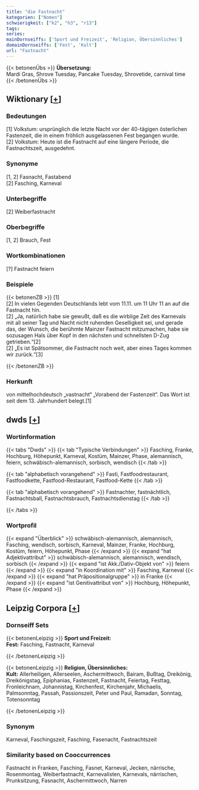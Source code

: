 ```yaml
---
title: "die Fastnacht"
kategorien: ["Nomen"]
schwierigkeit: ["k2", "h3", "r13"]
tags:
series:
mainDornseiffs: ['Sport und Freizeit', 'Religion, Übersinnliches']
domainDornseiffs: ['Fest', 'Kult']
url: "Fastnacht"
---
```


{{< betonenÜbs >}}
**Übersetzung:**  
Mardi Gras, Shrove Tuesday, Pancake Tuesday, Shrovetide, carnival time  
{{< /betonenÜbs >}}

## Wiktionary [[+](https://de.wiktionary.org/wiki/Fastnacht)]

### Bedeutungen
[1] Volkstum: ursprünglich die letzte Nacht vor der 40-tägigen österlichen Fastenzeit, die in einem fröhlich ausgelassenen Fest begangen wurde.  
[2] Volkstum: Heute ist die Fastnacht auf eine längere Periode, die Fastnachtszeit, ausgedehnt.  

### Synonyme
[1, 2] Fasnacht, Fastabend  
[2] Fasching, Karneval  

### Unterbegriffe
[2] Weiberfastnacht  

### Oberbegriffe
[1, 2] Brauch, Fest  

### Wortkombinationen
[?] Fastnacht feiern  

### Beispiele
{{< betonenZB >}}
[1]  
[2] In vielen Gegenden Deutschlands lebt vom 11.11. um 11 Uhr 11 an auf die Fastnacht hin.  
[2] „Ja, natürlich habe sie gewußt, daß es die wirblige Zeit des Karnevals mit all seiner Tag und Nacht nicht ruhenden Geselligkeit sei, und gerade das, der Wunsch, die berühmte Mainzer Fastnacht mitzumachen, habe sie sozusagen Hals über Kopf in den nächsten und schnellsten D-Zug getrieben.“[2]  
[2] „Es ist Spätsommer, die Fastnacht noch weit, aber eines Tages kommen wir zurück.“[3]  

{{< /betonenZB >}}
### Herkunft
von mittelhochdeutsch „vastnacht“ „Vorabend der Fastenzeit“. Das Wort ist seit dem 13. Jahrhundert belegt.[1]  



## dwds [[+](https://www.dwds.de/wb/Fastnacht)]

### Wortinformation
{{< tabs "Dwds" >}}
{{< tab "Typische Verbindungen" >}}
Fasching, Franke, Hochburg, Höhepunkt, Karneval, Kostüm, Mainzer, Phase, alemannisch, feiern, schwäbisch-alemannisch, sorbisch, wendisch
{{< /tab >}}

{{< tab "alphabetisch vorangehend" >}}
Fasti, Fastfoodrestaurant, Fastfoodkette, Fastfood-Restaurant, Fastfood-Kette
{{< /tab >}}

{{< tab "alphabetisch vorangehend" >}}
Fastnachter, fastnächtlich, Fastnachtsball, Fastnachtsbrauch, Fastnachtsdienstag
{{< /tab >}}

{{< /tabs >}}

### Wortprofil
{{< expand "Überblick" >}} schwäbisch-alemannisch, alemannisch, Fasching, wendisch, sorbisch, Karneval, Mainzer, Franke, Hochburg, Kostüm, feiern, Höhepunkt, Phase {{< /expand >}}
{{< expand "hat Adjektivattribut" >}} schwäbisch-alemannisch, alemannisch, wendisch, sorbisch {{< /expand >}}
{{< expand "ist Akk./Dativ-Objekt von" >}} feiern {{< /expand >}}
{{< expand "in Koordination mit" >}} Fasching, Karneval {{< /expand >}}
{{< expand "hat Präpositionalgruppe" >}} in Franke {{< /expand >}}
{{< expand "ist Genitivattribut von" >}} Hochburg, Höhepunkt, Phase {{< /expand >}}

## Leipzig Corpora [[+](https://corpora.uni-leipzig.de/en/res?word=Fastnacht&corpusId=deu_newscrawl-public_2018)]

### Dornseiff Sets
{{< betonenLeipzig >}}
**Sport und Freizeit:**  
**Fest:** Fasching, Fastnacht, Karneval  

{{< /betonenLeipzig >}}


{{< betonenLeipzig >}}
**Religion, Übersinnliches:**  
**Kult:** Allerheiligen, Allerseelen, Aschermittwoch, Bairam, Bußtag, Dreikönig, Dreikönigstag, Epiphanias, Fastenzeit, Fastnacht, Feiertag, Festtag, Fronleichnam, Johannistag, Kirchenfest, Kirchenjahr, Michaelis, Palmsonntag, Passah, Passionszeit, Peter und Paul, Ramadan, Sonntag, Totensonntag  

{{< /betonenLeipzig >}}

### Synonym
Karneval, Faschingszeit, Fasching, Fasenacht, Fastnachtszeit


### Similarity based on Cooccurrences
Fastnacht in Franken, Fasching, Fasnet, Karneval, Jecken, närrische, Rosenmontag, Weiberfastnacht, Karnevalisten, Karnevals, närrischen, Prunksitzung, Fasnacht, Aschermittwoch, Narren

